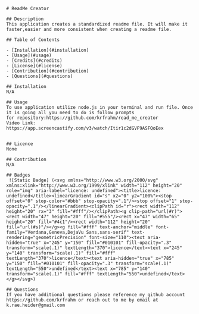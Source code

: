 
    # ReadMe Creator

    ## Description
    This application creates a standardized readme file. It will make it faster,easier and more consistent when creating a readme file. 

    ## Table of Contents

    - [Installation](#installation)
    - [Usage](#usage)
    - [Credits](#credits)
    - [License](#license)
    - [Contribution](#contribution)
    - [Questions](#questions)
    
    ## Installation
    N/A

    ## Usage
    To use application utilize node.js in your terminal and run file. Once it is going all you need to do is follow prompts
    for repository:https://github.com/krfrahm/read_me_creator
    Video Link: https://app.screencastify.com/v3/watch/Itir1c2dGVF9ASFQoEex

    
    ## Licence
    None

    ## Contribution
    N/A

    ## Badges 
     ![Static Badge] (<svg xmlns="http://www.w3.org/2000/svg" xmlns:xlink="http://www.w3.org/1999/xlink" width="112" height="20" role="img" aria-label="licence: undefined"><title>licence: undefined</title><linearGradient id="s" x2="0" y2="100%"><stop offset="0" stop-color="#bbb" stop-opacity=".1"/><stop offset="1" stop-opacity=".1"/></linearGradient><clipPath id="r"><rect width="112" height="20" rx="3" fill="#fff"/></clipPath><g clip-path="url(#r)"><rect width="47" height="20" fill="#555"/><rect x="47" width="65" height="20" fill="#4c1"/><rect width="112" height="20" fill="url(#s)"/></g><g fill="#fff" text-anchor="middle" font-family="Verdana,Geneva,DejaVu Sans,sans-serif" text-rendering="geometricPrecision" font-size="110"><text aria-hidden="true" x="245" y="150" fill="#010101" fill-opacity=".3" transform="scale(.1)" textLength="370">licence</text><text x="245" y="140" transform="scale(.1)" fill="#fff" textLength="370">licence</text><text aria-hidden="true" x="785" y="150" fill="#010101" fill-opacity=".3" transform="scale(.1)" textLength="550">undefined</text><text x="785" y="140" transform="scale(.1)" fill="#fff" textLength="550">undefined</text></g></svg>)

    ## Questions
    If you have additional questions please reference my github account https://github.com/krfrahm or reach out to me by email at k.rae.heider@gmail.com

    